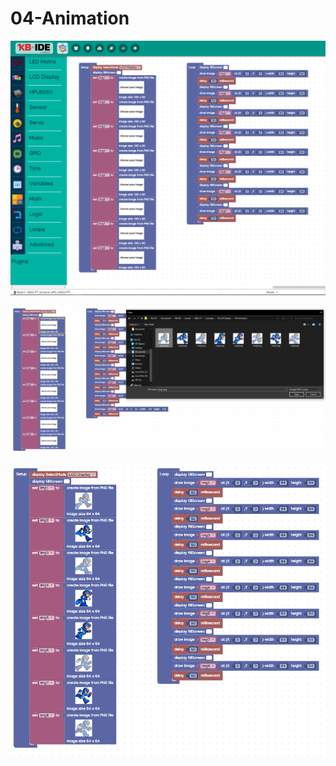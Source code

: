 # 04-Animation

![](../../.gitbook/assets/image%20%2874%29.png)

![](../../.gitbook/assets/image%20%2868%29.png)

![](../../.gitbook/assets/image%20%2879%29.png)

